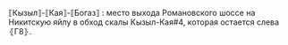---
---

⟦Кызыл⟧-⟦Кая⟧-⟦Богаз⟧
: место выхода Романовского шоссе на Никитскую яйлу в обход скалы Кызыл-Кая#4, которая остается слева ⦃Г8⦄.
